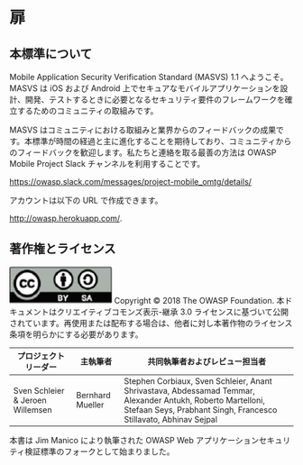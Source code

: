 # 扉

## 本標準について

Mobile Application Security Verification Standard (MASVS) 1.1 へようこそ。MASVS は iOS および Android 上でセキュアなモバイルアプリケーションを設計、開発、テストするときに必要となるセキュリティ要件のフレームワークを確立するためのコミュニティの取組みです。

MASVS はコミュニティにおける取組みと業界からのフィードバックの成果です。本標準が時間の経過と主に進化することを期待しており、コミュニティからのフィードバックを歓迎します。私たちと連絡を取る最善の方法は OWASP Mobile Project Slack チャンネルを利用することです。

https://owasp.slack.com/messages/project-mobile_omtg/details/

アカウントは以下の URL で作成できます。

http://owasp.herokuapp.com/.

## 著作権とライセンス

![license](images/license.png)
Copyright © 2018 The OWASP Foundation. 本ドキュメントはクリエイティブコモンズ表示-継承 3.0 ライセンスに基づいて公開されています。再使用または配布する場合は、他者に対し本著作物のライセンス条項を明らかにする必要があります。

| プロジェクトリーダー | 主執筆者 | 共同執筆者およびレビュー担当者 |
| --- | --- | --- |
| Sven Schleier & Jeroen Willemsen | Bernhard Mueller | Stephen Corbiaux, Sven Schleier, Anant Shrivastava, Abdessamad Temmar, Alexander Antukh, Roberto Martelloni, Stefaan Seys, Prabhant Singh, Francesco Stillavato, Abhinav Sejpal |

本書は Jim Manico により執筆された OWASP Web アプリケーションセキュリティ検証標準のフォークとして始まりました。
